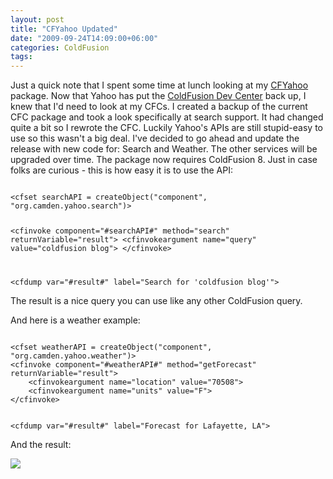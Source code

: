```yaml
---
layout: post
title: "CFYahoo Updated"
date: "2009-09-24T14:09:00+06:00"
categories: ColdFusion 
tags: 
---
```


Just a quick note that I spent some time at lunch looking at my <a href="http://cfyahoo.riaforge.org">CFYahoo</a> package. Now that Yahoo has put the <a href="http://developer.yahoo.com/coldfusion/">ColdFusion Dev Center</a> back up, I knew that I'd need to look at my CFCs. I created a backup of the current CFC package and took a look specifically at search support. It had changed quite a bit so I rewrote the CFC. Luckily Yahoo's APIs are still stupid-easy to use so this wasn't a big deal. I've decided to go ahead and update the release with new code for: Search and Weather. The other services will be upgraded over time. The package now requires ColdFusion 8. Just in case folks are curious - this is how easy it is to use the API:

<code>
&lt;cfset searchAPI = createObject("component", "org.camden.yahoo.search")&gt;

&lt;cfinvoke component="#searchAPI#" method="search" returnVariable="result"&gt;
	&lt;cfinvokeargument name="query" value="coldfusion blog"&gt;
&lt;/cfinvoke&gt;

&lt;cfdump var="#result#" label="Search for 'coldfusion blog'"&gt;
</code>

The result is a nice query you can use like any other ColdFusion query.

And here is a weather example:

<code>
&lt;cfset weatherAPI = createObject("component", "org.camden.yahoo.weather")&gt;
&lt;cfinvoke component="#weatherAPI#" method="getForecast" returnVariable="result"&gt;
	&lt;cfinvokeargument name="location" value="70508"&gt;
	&lt;cfinvokeargument name="units" value="F"&gt;
&lt;/cfinvoke&gt;

&lt;cfdump var="#result#" label="Forecast for Lafayette, LA"&gt;
</code>

And the result:

<img src="https://static.raymondcamden.com/images/Picture 187.png" />
